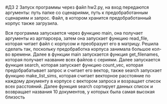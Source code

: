 #ДЗ 2
Запуск программы через файл hw2.py, на вход передаются аргументы: путь папке со сценариями, путь к предобработанным сценариям и запрос. 
Файл, в котором хранится предобработанный корпус также загрузила.

Вся программа запускается через функцию main, она получает аргументы из аргпарсера, затем она запускает функцию read_file, которая читает файл с корпусом и преобразует его в матрицу. 
Решила сделать так, поскольку предобработка корпуса занимала большое кол-во времени. Далее в функции main запускается функция get_filenames, которая получает название всех файлов с сериями. 
Далее запускается функция search, которая запускает функцию count_vec, которая предобрабатывает запрос и считает его вектор, также search запускает функцию make_list_sims, которая считает векторное расстояние по каждому документу в корпусе с вектором запроса
и возращает список всех расстояний. Далее функция search сортирует данных список и возвращает названия 10 документов, у которых была самая высокая близость